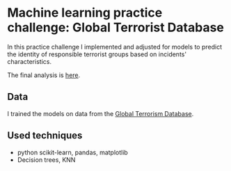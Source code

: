 # Machine learning practice challenge: Global Terrorist Database
In this practice challenge I implemented and adjusted for models to predict the identity of responsible terrorist groups based on incidents' characteristics.

The final analysis is [here](gtd.ipynb).

## Data
I trained the models on data from the [Global Terrorism Database](https://www.start.umd.edu/gtd/).

## Used techniques
* python scikit-learn, pandas, matplotlib
* Decision trees, KNN
